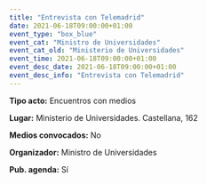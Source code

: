 ---
title: "Entrevista con Telemadrid"
date: 2021-06-18T09:00:00+01:00
event_type: "box_blue" 
event_cat: "Ministro de Universidades"
event_cat_old: "Ministerio de Universidades"
event_time: 2021-06-18T09:00:00+01:00
event_desc_date: 2021-06-18T09:00:00+01:00
event_desc_info: "Entrevista con Telemadrid"
---<p class="card-light list_schedule_description"><b>Tipo acto:</b> Encuentros con medios
</p><p class="card-light list_schedule_description"><b>Lugar:</b> Ministerio de Universidades. Castellana, 162
</p><p class="card-light list_schedule_description"><b>Medios convocados:</b> No
</p><p class="card-light list_schedule_description"><b>Organizador:</b> Ministro de Universidades </p><p class="card-light list_schedule_description"><b>Pub. agenda:</b> Sí
</p>